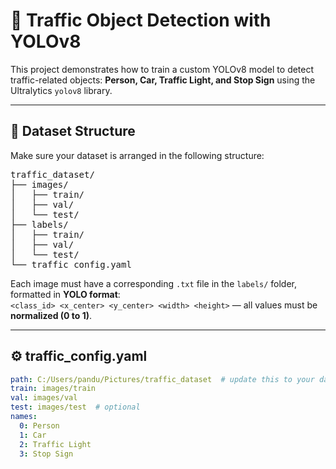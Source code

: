 # 🚦 Traffic Object Detection with YOLOv8

This project demonstrates how to train a custom YOLOv8 model to detect traffic-related objects: **Person, Car, Traffic Light, and Stop Sign** using the Ultralytics `yolov8` library.

---

## 📁 Dataset Structure  
Make sure your dataset is arranged in the following structure:

<pre>
traffic_dataset/
├── images/
│   ├── train/
│   ├── val/
│   └── test/              
├── labels/
│   ├── train/
│   ├── val/
│   └── test/              
└── traffic_config.yaml
</pre>

Each image must have a corresponding `.txt` file in the `labels/` folder, formatted in **YOLO format**:  
`<class_id> <x_center> <y_center> <width> <height>` — all values must be **normalized (0 to 1)**.

---

## ⚙️ traffic_config.yaml

```yaml
path: C:/Users/pandu/Pictures/traffic_dataset  # update this to your dataset's root path
train: images/train
val: images/val
test: images/test  # optional
names:
  0: Person
  1: Car
  2: Traffic Light
  3: Stop Sign
